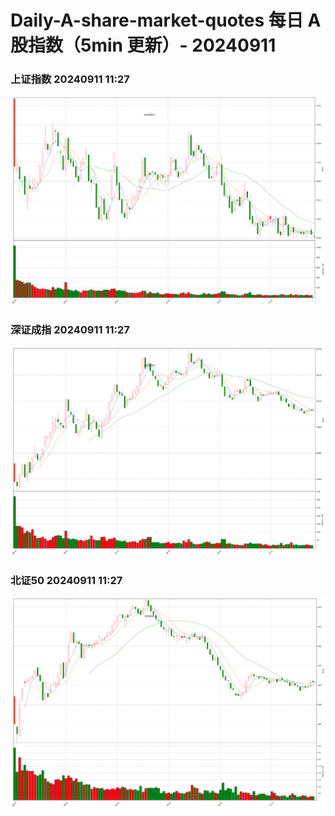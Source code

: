 
# Daily-A-share-market-quotes 每日 A 股指数（5min 更新）- 20240911

### 上证指数 20240911 11:27
![](./fig/2024/9/20240911-sh000001.png)

### 深证成指 20240911 11:27
![](./fig/2024/9/20240911-sz399001.png)

### 北证50 20240911 11:27
![](./fig/2024/9/20240911-bj899050.png)
